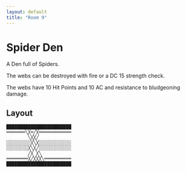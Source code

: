 ```yaml
---
layout: default
title: "Room 9"
---
```


# Spider Den

A Den full of Spiders.

The webs can be destroyed with fire or a DC 15 strength check.

The webs have 10 Hit Points and 10 AC and resistance to bludgeoning damage.

## Layout

```
████████████████████████
═══════╲╳═╱╳════════════
        ╲╳╳╱            
░░░░░░░░░╳╲╳░░░░░░░░░░░░
░░░░░░░░╳╲╳╱░░░░░░░░░░░░
        ╱╳ ╳╲           
════════╳╱╳╳╳╲══════════
████████████████████████
```